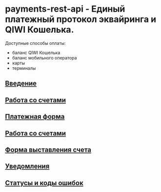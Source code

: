 # payments-rest-api - Единый платежный протокол эквайринга и QIWI Кошелька. 

Доступные способы оплаты:

- баланс QIWI Кошелька
- баланс мобильного оператора
- карты 
- терминалы

## [Введение](https://github.com/QIWI-API/bill-payments-rest-api-docs/blob/master/payments-rest-api_ru.html.md)
## [Работа со счетами](https://github.com/QIWI-API/bill-payments-rest-api-docs/blob/master/_payments_invoice_api_ru.html.md)
## [Платежная форма](https://github.com/QIWI-API/bill-payments-rest-api-docs/blob/master/_checkout_ru.html.md)
## [Работа со счетами](https://github.com/QIWI-API/bill-payments-rest-api-docs/blob/master/_payments_invoice_api_ru.html.md)
## [Форма выставления счета](https://github.com/QIWI-API/bill-payments-rest-api-docs/blob/master/_webform_ru.html.md)
## [Уведомления](https://github.com/QIWI-API/bill-payments-rest-api-docs/blob/master/_notification_ru.html.md)
## [Статусы и коды ошибок](https://github.com/QIWI-API/bill-payments-rest-api-docs/blob/master/_responces_ru.html.md)



